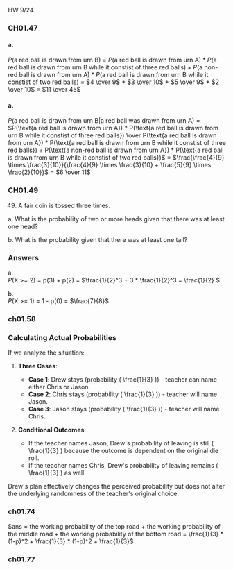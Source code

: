 HW 9/24
### CH01.47
#### a.
$P(\text{a red ball is drawn from urn B})$ =
$P(\text{a red ball is drawn from urn A}) * P(\text{a red ball is drawn from urn B while it constist of three red balls}) + P(\text{a non-red ball is drawn from urn A}) * P(\text{a red ball is drawn from urn B while it constist of two red balls})$ =
$4 \over 9$ * $3 \over 10$ + $5 \over 9$ * $2 \over 10$ = $11 \over 45$

#### a.
$P(\text{a red ball is drawn from urn B|a red ball was drawn from urn A})$ = 
$P(\text{a red ball is drawn from urn A}) * P(\text{a red ball is drawn from urn B while it constist of three red balls}) \over P(\text{a red ball is drawn from urn A}) * P(\text{a red ball is drawn from urn B while it constist of three red balls}) + P(\text{a non-red ball is drawn from urn A}) * P(\text{a red ball is drawn from urn B while it constist of two red balls})$ =
$\frac{\frac{4}{9} \times \frac{3}{10}}{\frac{4}{9} \times \frac{3}{10} + \frac{5}{9} \times \frac{2}{10}}$ = $6 \over 11$


### CH01.49

49. A fair coin is tossed three times.

a. What is the probability of two or more heads given that there was at least one
head?

b. What is the probability given that there was at least one tail?


### Answers

a.   
   $P(\text{X >= 2})$ = p(3) + p(2) = $\frac{1}{2}^3 + 3 * \frac{1}{2}^3 = \frac{1}{2} $
  
b.  
   $P(\text{X >= 1})$ = 1 - p(0) = $\frac{7}{8}$

### ch01.58

### Calculating Actual Probabilities

If we analyze the situation:

1. **Three Cases**:
   - **Case 1**: Drew stays (probability \( \frac{1}{3} \)) - teacher can name either Chris or Jason.
   - **Case 2**: Chris stays (probability \( \frac{1}{3} \)) - teacher will name Jason.
   - **Case 3**: Jason stays (probability \( \frac{1}{3} \)) - teacher will name Chris.

2. **Conditional Outcomes**:
   - If the teacher names Jason, Drew's probability of leaving is still \( \frac{1}{3} \) because the outcome is dependent on the original die roll.
   - If the teacher names Chris, Drew's probability of leaving remains \( \frac{1}{3} \) as well.

Drew's plan effectively changes the perceived probability but does not alter the underlying randomness of the teacher's original choice.

### ch01.74
$ans = the working probability of the top road + the working probability of the middle road + the working probability of the bottom road =
\frac{1}{3} * (1-p)^2 + \frac{1}{3} * (1-p)^2 + \frac{1}{3}$

### ch01.77


